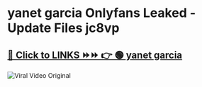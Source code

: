 
 # yanet garcia Onlyfans Leaked - Update Files jc8vp

## <h2><a href="https://clipsfans.com/yanet_garcia&ref=git">🔗 Click to LINKS ⏩⏩ 👉 🟢 yanet garcia </a></h2>

<a href="https://clipsfans.com/yanet_garcia&ref=git" rel="nofollow" data-target="animated-image.originalLink"><img src="https://i.ibb.co.com/xMMVF88/686577567.gif" alt="Viral Video Original" style="max-width: 100%; display: inline-block;" data-target="animated-image.originalImage"></a>

